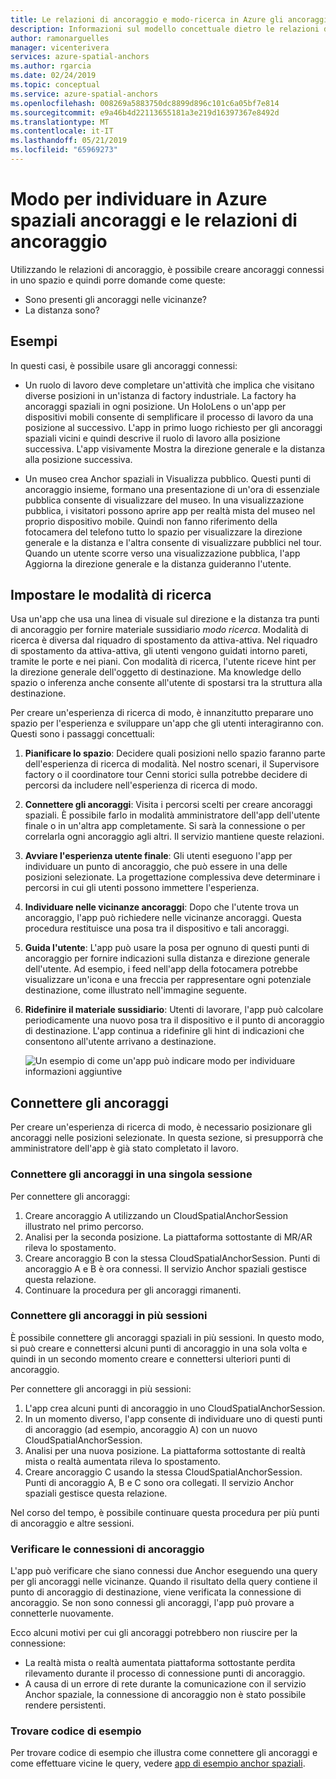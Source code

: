 ```yaml
---
title: Le relazioni di ancoraggio e modo-ricerca in Azure gli ancoraggi spaziali | Microsoft Docs
description: Informazioni sul modello concettuale dietro le relazioni di ancoraggio. Informazioni per la connessione di punti di ancoraggio all'interno di uno spazio e per usare l'API nelle vicinanze per soddisfare uno scenario di modalità di ricerca.
author: ramonarguelles
manager: vicenterivera
services: azure-spatial-anchors
ms.author: rgarcia
ms.date: 02/24/2019
ms.topic: conceptual
ms.service: azure-spatial-anchors
ms.openlocfilehash: 008269a5883750dc8899d896c101c6a05bf7e814
ms.sourcegitcommit: e9a46b4d22113655181a3e219d16397367e8492d
ms.translationtype: MT
ms.contentlocale: it-IT
ms.lasthandoff: 05/21/2019
ms.locfileid: "65969273"
---
```

# <a name="anchor-relationships-and-way-finding-in-azure-spatial-anchors"></a>Modo per individuare in Azure spaziali ancoraggi e le relazioni di ancoraggio

Utilizzando le relazioni di ancoraggio, è possibile creare ancoraggi connessi in uno spazio e quindi porre domande come queste:

* Sono presenti gli ancoraggi nelle vicinanze?
* La distanza sono?

## <a name="examples"></a>Esempi

In questi casi, è possibile usare gli ancoraggi connessi:

* Un ruolo di lavoro deve completare un'attività che implica che visitano diverse posizioni in un'istanza di factory industriale. La factory ha ancoraggi spaziali in ogni posizione. Un HoloLens o un'app per dispositivi mobili consente di semplificare il processo di lavoro da una posizione al successivo. L'app in primo luogo richiesto per gli ancoraggi spaziali vicini e quindi descrive il ruolo di lavoro alla posizione successiva. L'app visivamente Mostra la direzione generale e la distanza alla posizione successiva.

* Un museo crea Anchor spaziali in Visualizza pubblico. Questi punti di ancoraggio insieme, formano una presentazione di un'ora di essenziale pubblica consente di visualizzare del museo. In una visualizzazione pubblica, i visitatori possono aprire app per realtà mista del museo nel proprio dispositivo mobile. Quindi non fanno riferimento della fotocamera del telefono tutto lo spazio per visualizzare la direzione generale e la distanza e l'altra consente di visualizzare pubblici nel tour. Quando un utente scorre verso una visualizzazione pubblica, l'app Aggiorna la direzione generale e la distanza guideranno l'utente.

## <a name="set-up-way-finding"></a>Impostare le modalità di ricerca

Usa un'app che usa una linea di visuale sul direzione e la distanza tra punti di ancoraggio per fornire materiale sussidiario *modo ricerca*. Modalità di ricerca è diversa dal riquadro di spostamento da attiva-attiva. Nel riquadro di spostamento da attiva-attiva, gli utenti vengono guidati intorno pareti, tramite le porte e nei piani. Con modalità di ricerca, l'utente riceve hint per la direzione generale dell'oggetto di destinazione. Ma knowledge dello spazio o inferenza anche consente all'utente di spostarsi tra la struttura alla destinazione.

Per creare un'esperienza di ricerca di modo, è innanzitutto preparare uno spazio per l'esperienza e sviluppare un'app che gli utenti interagiranno con. Questi sono i passaggi concettuali:

1. **Pianificare lo spazio**: Decidere quali posizioni nello spazio faranno parte dell'esperienza di ricerca di modalità. Nel nostro scenari, il Supervisore factory o il coordinatore tour Cenni storici sulla potrebbe decidere di percorsi da includere nell'esperienza di ricerca di modo.
2. **Connettere gli ancoraggi**: Visita i percorsi scelti per creare ancoraggi spaziali. È possibile farlo in modalità amministratore dell'app dell'utente finale o in un'altra app completamente. Si sarà la connessione o per correlarla ogni ancoraggio agli altri. Il servizio mantiene queste relazioni.
3. **Avviare l'esperienza utente finale**: Gli utenti eseguono l'app per individuare un punto di ancoraggio, che può essere in una delle posizioni selezionate. La progettazione complessiva deve determinare i percorsi in cui gli utenti possono immettere l'esperienza.
4. **Individuare nelle vicinanze ancoraggi**: Dopo che l'utente trova un ancoraggio, l'app può richiedere nelle vicinanze ancoraggi. Questa procedura restituisce una posa tra il dispositivo e tali ancoraggi.
5. **Guida l'utente**: L'app può usare la posa per ognuno di questi punti di ancoraggio per fornire indicazioni sulla distanza e direzione generale dell'utente. Ad esempio, i feed nell'app della fotocamera potrebbe visualizzare un'icona e una freccia per rappresentare ogni potenziale destinazione, come illustrato nell'immagine seguente.
6. **Ridefinire il materiale sussidiario**: Utenti di lavorare, l'app può calcolare periodicamente una nuovo posa tra il dispositivo e il punto di ancoraggio di destinazione. L'app continua a ridefinire gli hint di indicazioni che consentono all'utente arrivano a destinazione.

    ![Un esempio di come un'app può indicare modo per individuare informazioni aggiuntive](./media/meeting-spot.png)

## <a name="connect-anchors"></a>Connettere gli ancoraggi

Per creare un'esperienza di ricerca di modo, è necessario posizionare gli ancoraggi nelle posizioni selezionate. In questa sezione, si presupporrà che amministratore dell'app è già stato completato il lavoro.

### <a name="connect-anchors-in-a-single-session"></a>Connettere gli ancoraggi in una singola sessione

Per connettere gli ancoraggi:

1. Creare ancoraggio A utilizzando un CloudSpatialAnchorSession illustrato nel primo percorso.
2. Analisi per la seconda posizione. La piattaforma sottostante di MR/AR rileva lo spostamento.
3. Creare ancoraggio B con la stessa CloudSpatialAnchorSession. Punti di ancoraggio A e B è ora connessi. Il servizio Anchor spaziali gestisce questa relazione.
4. Continuare la procedura per gli ancoraggi rimanenti.

### <a name="connect-anchors-in-multiple-sessions"></a>Connettere gli ancoraggi in più sessioni

È possibile connettere gli ancoraggi spaziali in più sessioni. In questo modo, si può creare e connettersi alcuni punti di ancoraggio in una sola volta e quindi in un secondo momento creare e connettersi ulteriori punti di ancoraggio. 

Per connettere gli ancoraggi in più sessioni:

1. L'app crea alcuni punti di ancoraggio in uno CloudSpatialAnchorSession. 
2. In un momento diverso, l'app consente di individuare uno di questi punti di ancoraggio (ad esempio, ancoraggio A) con un nuovo CloudSpatialAnchorSession.
3. Analisi per una nuova posizione. La piattaforma sottostante di realtà mista o realtà aumentata rileva lo spostamento.
4. Creare ancoraggio C usando la stessa CloudSpatialAnchorSession. Punti di ancoraggio A, B e C sono ora collegati. Il servizio Anchor spaziali gestisce questa relazione.

Nel corso del tempo, è possibile continuare questa procedura per più punti di ancoraggio e altre sessioni.

### <a name="verify-anchor-connections"></a>Verificare le connessioni di ancoraggio

L'app può verificare che siano connessi due Anchor eseguendo una query per gli ancoraggi nelle vicinanze. Quando il risultato della query contiene il punto di ancoraggio di destinazione, viene verificata la connessione di ancoraggio. Se non sono connessi gli ancoraggi, l'app può provare a connetterle nuovamente. 

Ecco alcuni motivi per cui gli ancoraggi potrebbero non riuscire per la connessione:

* La realtà mista o realtà aumentata piattaforma sottostante perdita rilevamento durante il processo di connessione punti di ancoraggio.
* A causa di un errore di rete durante la comunicazione con il servizio Anchor spaziale, la connessione di ancoraggio non è stato possibile rendere persistenti.

### <a name="find-sample-code"></a>Trovare codice di esempio

Per trovare codice di esempio che illustra come connettere gli ancoraggi e come effettuare vicine le query, vedere [app di esempio anchor spaziali](https://github.com/Azure/azure-spatial-anchors-samples).
